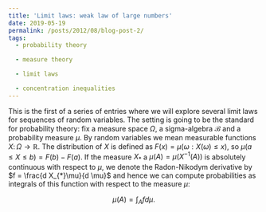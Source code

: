 ```yaml
---
title: 'Limit laws: weak law of large numbers'
date: 2019-05-19
permalink: /posts/2012/08/blog-post-2/
tags:
  - probability theory

  - measure theory

  - limit laws

  - concentration inequalities
---
```


This is the first of a series of entries where we will explore several limit laws for sequences of random variables. The setting is going to be the standard for probability theory: fix a measure space $\Omega$, a sigma-algebra $\mathcal{B}$ and a probability measure $\mu$. By random variables we mean measurable functions $X\colon \Omega \to \mathbb{R}$. The distribution of $X$ is defined as $F(x) = \mu(\omega: X(\omega) \leq x )$, so $\mu( a \leq X \leq b  ) = F(b) - F(a)$. If the measure $X_{*}$ a $\mu(A) = \mu(X^{-1}(A))$ is absolutely continuous with respect to $\mu$, we denote the Radon-Nikodym derivative by $f = \frac{d X_{*}\mu}{d \mu}$ and hence we can compute probabilities as integrals of this function with respect to the measure $\mu$:

$$
\mu(A) = \int_A f d\mu.
$$
